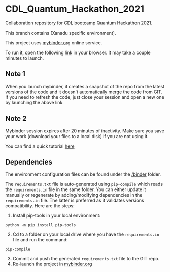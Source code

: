 # CDL_Quantum_Hackathon_2021
Collaboration repository for CDL bootcamp Quantum Hackathon 2021.

This branch contains [Xanadu specific environment].

This project uses [mybinder.org](https://mybinder.readthedocs.io/en/latest/introduction.html) online service.

To run it, open the following [link](https://mybinder.org/v2/gh/olegxtend/CDL_Quantum_Hackathon_2021/xanadu) in your browser. It may take a couple minutes to launch.

## Note 1
When you launch mybinder, it creates a snapshot of the repo from the latest versions of the code and it doesn't automatically merge the code from GIT. If you need to refresh the code, just close your session and open a new one by launching the above link.

## Note 2
Mybinder session expires after 20 minutes of inactivity. Make sure you save your work (download your files to a local disk) if you are not using it.  

You can find a quick tutorial [here](https://the-turing-way.netlify.app/reproducible-research/renv/renv-binder.html)

## Dependencies

The environment configuration files can be found under the [/binder](./binder) folder.

The ```requirements.txt``` file is auto-generated using ```pip-compile``` which reads the ```requirements.in``` file in the same folder. You can either update it manually or regenerate by adding/modifying dependencies in the ```requirements.in``` file. The latter is preferred as it validates versions compatibility. Here are the steps:

1. Install pip-tools in your local environment:
```
python -m pip install pip-tools
```
2. Cd to a folder on your local drive where you have the ```requirements.in``` file and run the command:
```
pip-compile
```
3. Commit and push the generated ```requirements.txt``` file to the GIT repo.
4. Re-launch the project in [mybinder.org](https://mybinder.org/v2/gh/olegxtend/CDL_Quantum_Hackathon_2021/xanadu)
